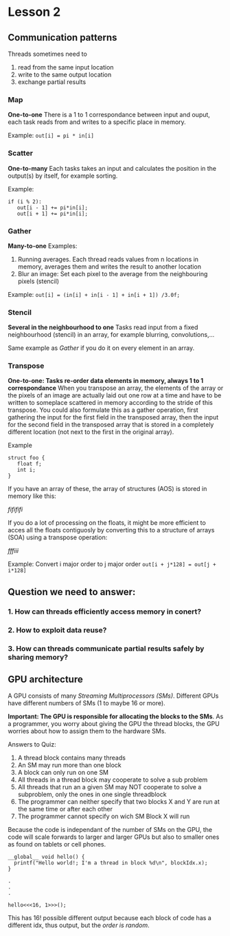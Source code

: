 # Lesson 2

## Communication patterns
Threads sometimes need to
1. read from the same input location
1. write to the same output location
1. exchange partial results

### Map
**One-to-one**
There is a 1 to 1 correspondance between input and ouput, each task reads from and writes to a specific place in memory.

Example:
`out[i] = pi * in[i]`

### Scatter
**One-to-many**
Each tasks takes an input and calculates the position in the output(s) by itself, for example sorting.

Example:
```
if (i % 2):
   out[i - 1] += pi*in[i];
   out[i + 1] += pi*in[i];
```

### Gather
**Many-to-one**
Examples:
1. Running averages. Each thread reads values from n locations in memory, averages them and writes the result to another location
1. Blur an image: Set each pixel to the average from the neighbouring pixels (stencil)

Example:
`out[i] = (in[i] + in[i - 1] + in[i + 1]) /3.0f;`

### Stencil
**Several in the neighbourhood to one**
Tasks read input from a fixed neighbourhood (stencil) in an array, for example blurring, convolutions,...

Same example as *Gather* if you do it on every element in an array.

### Transpose
**One-to-one: Tasks re-order data elements in memory, always 1 to 1 correspondance**
When you transpose an array, the elements of the array or the pixels of an image are actually laid out one row at a time and have to be written to someplace scattered in memory according to the stride of this transpose.
You could also formulate this as a gather operation, first gathering the input for the first field in the transposed array, then the input for the second field in the transposed array that is stored in a completely different location (not next to the first in the original array).

Example
```
struct foo {
   float f;
   int i;
}
```
If you have an array of these, the array of structures (AOS) is stored in memory like this:

*fifififi*

If you do a lot of processing on the floats, it might be more efficient to acces all the floats contiguosly by converting this to a structure of arrays (SOA) using a transpose operation:

*fffiii*

Example: Convert i major order to j major order
`out[i + j*128] = out[j + i*128]`

## Question we need to answer:
### 1. How can threads efficiently access memory in conert?
### 2. How to exploit data reuse?
### 3. How can threads communicate partial results safely by sharing memory?

## GPU architecture
A GPU consists of many *Streaming Multiprocessors (SMs)*. Different GPUs have different numbers of SMs (1 to maybe 16 or more).

**Important: The GPU is responsible for allocating the blocks to the SMs**.
As a programmer, you worry about giving the GPU the thread blocks, the GPU worries about how to assign them to the hardware SMs.

Answers to Quiz:
1. A thread block contains many threads
1. An SM may run more than one block
1. A block can only run on one SM
1. All threads in a thread block may cooperate to solve a sub problem
1. All threads that run an a given SM may NOT cooperate to solve a subproblem, only the ones in one single threadblock
1. The programmer can neither specify that two blocks X and Y are run at the same time or after each other
1. The programmer cannot specify on wich SM Block X will run

Because the code is independant of the number of SMs on the GPU, the code will scale forwards to larger and larger GPUs but also to smaller ones as found on tablets or cell phones.

```
__global__ void hello() {
  printf("Hello world!; I'm a thread in block %d\n", blockIdx.x);
}

.
.
.

hello<<<16, 1>>>();
```

This has 16! possible different output because each block of code has a different idx, thus output, but the *order is random*.